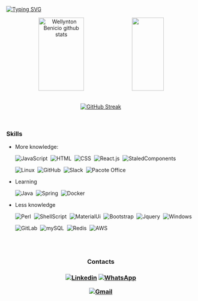 [![Typing SVG](https://readme-typing-svg.herokuapp.com/?color=00bfbf&size=35&center=true&vCenter=true&width=1000&lines=Welcome!;+:%29)](https://git.io/typing-svg)

<div align="center">  
  <img width="49%" height="195px" src="https://github-readme-stats.vercel.app/api?username=wellbenicio&show_icons=true&count_private=true&hide_border=true&title_color=00bfbf&icon_color=00bfbf&text_color=c9d1d9&bg_color=0d1117" alt="Wellynton Benicio github stats" /> 
  <img width="41%" height="195px" src="https://github-readme-stats.vercel.app/api/top-langs/?username=wellbenicio&layout=compact&hide_border=true&title_color=00bfbf&text_color=00bfbf&bg_color=0d1117" />
</div>

<br/>

<div align="center">

[![GitHub Streak](http://github-readme-streak-stats.herokuapp.com?user=wellbenicio&theme=blux&hide_border=true)](https://git.io/streak-stats)

</div>

<br/>



### Skills

* More knowledge:


  ![JavaScript](https://img.shields.io/badge/JavaScript-F7DF1E?style=for-the-badge&logo=javascript&logoColor=black)&nbsp;
  ![HTML](https://img.shields.io/badge/HTML5-E34F26?style=for-the-badge&logo=html5&logoColor=white)&nbsp;
  ![CSS](https://img.shields.io/badge/CSS-239120?&style=for-the-badge&logo=css3&logoColor=white)&nbsp;
  ![React.js](https://img.shields.io/badge/-React.js-0D1117?style=for-the-badge&logo=react&labelColor=0D1117)&nbsp;
  ![StaledComponents](https://img.shields.io/badge/styled--components-DB7093?style=for-the-badge&logo=styled-components&logoColor=white)&nbsp;
  
  
  ![Linux](https://img.shields.io/badge/Linux-E34F26?style=for-the-badge&logo=linux&logoColor=black)&nbsp;
  ![GitHub](https://img.shields.io/badge/-GitHub-0D1117?style=for-the-badge&logo=github&labelColor=0D1117)&nbsp;
  ![Slack](https://img.shields.io/badge/Slack-4A154B?style=for-the-badge&logo=slack&logoColor=white)&nbsp;
  ![Pacote Office](https://img.shields.io/badge/Microsoft_Office-D83B01?style=for-the-badge&logo=microsoft-office&logoColor=white)&nbsp;   


  
* Learning


  ![Java](https://img.shields.io/badge/Java-ED8B00?style=for-the-badge&logo=java&logoColor=white)&nbsp;
  ![Spring](https://img.shields.io/badge/Spring-6DB33F?style=for-the-badge&logo=spring&logoColor=white)&nbsp;
  ![Docker](  https://img.shields.io/badge/Docker-2496ED?style=for-the-badge&logo=docker&logoColor=white)&nbsp;


* Less knowledge
  
  
  ![Perl](https://img.shields.io/badge/Perl-39457E?style=for-the-badge&logo=perl&logoColor=white)&nbsp;
  ![ShellScript](https://img.shields.io/badge/Shell_Script-121011?style=for-the-badge&logo=gnu-bash&logoColor=white)&nbsp;
  ![MaterialUi](https://img.shields.io/badge/Material--UI-0081CB?style=for-the-badge&logo=material-ui&logoColor=white)&nbsp;
  ![Bootstrap](https://img.shields.io/badge/Bootstrap-563D7C?style=for-the-badge&logo=bootstrap&logoColor=white)&nbsp;
  ![Jquery](https://img.shields.io/badge/jQuery-0769AD?style=for-the-badge&logo=jquery&logoColor=white)&nbsp;
  ![Windows](https://img.shields.io/badge/Windows-017AD7?style=for-the-badge&logo=windows&logoColor=white)&nbsp;
  
  
  ![GitLab](https://img.shields.io/badge/GitLab-330F63?style=for-the-badge&logo=gitlab&logoColor=white)&nbsp;
  ![mySQL](https://img.shields.io/badge/MySQL-00000F?style=for-the-badge&logo=mysql&logoColor=white)&nbsp;
  ![Redis](https://img.shields.io/badge/Redis-D9281A?style=for-the-badge&logo=redis&logoColor=white)&nbsp;
  ![AWS](https://img.shields.io/badge/Amazon_AWS-232F3E?style=for-the-badge&logo=amazon-aws&logoColor=white)&nbsp;
  
  <br/>
  <br/>
<div align="center">

<h3>Contacts<h3/>


[![Linkedin](https://img.shields.io/badge/LinkedIn-0077B5?style=for-the-badge&logo=linkedin&logoColor=white&link=https://www.linkedin.com/in/wellbenicio)](https://www.linkedin.com/in/wellbenicio)
[![WhatsApp](https://img.shields.io/badge/WhatsApp-25D366?style=for-the-badge&logo=whatsapp&logoColor=white&link=https://wa.me/5511995515597)](https://wa.me/5511995515597)


[![Gmail](https://img.shields.io/badge/-wellynton.benicio@gmail.com-D14836?style=for-the-badge&logo=gmail&logoColor=white&link=mailto:wellynton.benicio@gmail.com)](mailto:wellynton.benicio@gmail.com)

</div>
